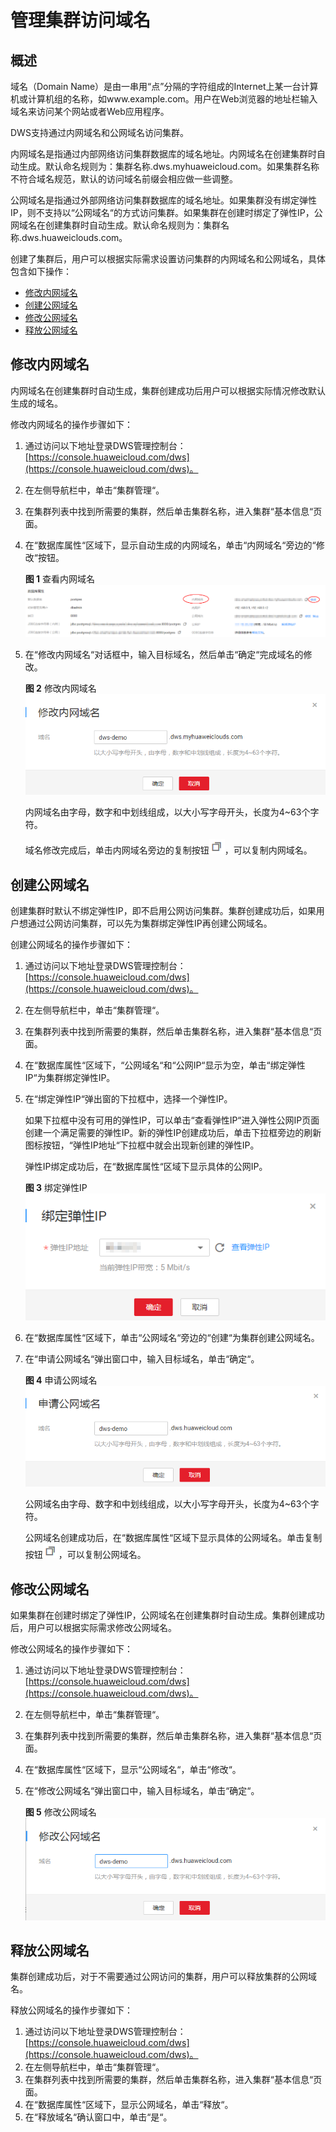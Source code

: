 # 管理集群访问域名<a name="dws_01_0140"></a>

## 概述<a name="section1317565993215"></a>

域名（Domain Name）是由一串用“点”分隔的字符组成的Internet上某一台计算机或计算机组的名称，如www.example.com。用户在Web浏览器的地址栏输入域名来访问某个网站或者Web应用程序。

DWS支持通过内网域名和公网域名访问集群。

内网域名是指通过内部网络访问集群数据库的域名地址。内网域名在创建集群时自动生成。默认命名规则为：集群名称.dws.myhuaweicloud.com。如果集群名称不符合域名规范，默认的访问域名前缀会相应做一些调整。

公网域名是指通过外部网络访问集群数据库的域名地址。如果集群没有绑定弹性IP，则不支持以“公网域名“的方式访问集群。如果集群在创建时绑定了弹性IP，公网域名在创建集群时自动生成。默认命名规则为：集群名称.dws.huaweiclouds.com。

创建了集群后，用户可以根据实际需求设置访问集群的内网域名和公网域名，具体包含如下操作：

-   [修改内网域名](#section1443581220337)
-   [创建公网域名](#section14447182917335)
-   [修改公网域名](#section220113419330)
-   [释放公网域名](#section1267743817334)

## 修改内网域名<a name="section1443581220337"></a>

内网域名在创建集群时自动生成，集群创建成功后用户可以根据实际情况修改默认生成的域名。

修改内网域名的操作步骤如下：

1.  通过访问以下地址登录DWS管理控制台：[https://console.huaweicloud.com/dws](https://console.huaweicloud.com/dws)。
2.  在左侧导航栏中，单击“集群管理“。
3.  在集群列表中找到所需要的集群，然后单击集群名称，进入集群“基本信息“页面。
4.  在“数据库属性“区域下，显示自动生成的内网域名，单击“内网域名“旁边的“修改“按钮。

    **图 1**  查看内网域名<a name="fig1350703714144"></a>  
    ![](figures/查看内网域名.png "查看内网域名")

5.  在“修改内网域名“对话框中，输入目标域名，然后单击“确定“完成域名的修改。

    **图 2**  修改内网域名<a name="fig8590514944"></a>  
    ![](figures/修改内网域名.png "修改内网域名")

    内网域名由字母，数字和中划线组成，以大小写字母开头，长度为4\~63个字符。

    域名修改完成后，单击内网域名旁边的复制按钮![](figures/icon_dws_copy.png)，可以复制内网域名。


## 创建公网域名<a name="section14447182917335"></a>

创建集群时默认不绑定弹性IP，即不启用公网访问集群。集群创建成功后，如果用户想通过公网访问集群，可以先为集群绑定弹性IP再创建公网域名。

创建公网域名的操作步骤如下：

1.  通过访问以下地址登录DWS管理控制台：[https://console.huaweicloud.com/dws](https://console.huaweicloud.com/dws)。
2.  在左侧导航栏中，单击“集群管理“。
3.  在集群列表中找到所需要的集群，然后单击集群名称，进入集群“基本信息“页面。
4.  在“数据库属性“区域下，“公网域名“和“公网IP“显示为空，单击“绑定弹性IP“为集群绑定弹性IP。
5.  在“绑定弹性IP“弹出窗的下拉框中，选择一个弹性IP。

    如果下拉框中没有可用的弹性IP，可以单击“查看弹性IP“进入弹性公网IP页面创建一个满足需要的弹性IP。新的弹性IP创建成功后，单击下拉框旁边的刷新图标按钮，“弹性IP地址“下拉框中就会出现新创建的弹性IP。

    弹性IP绑定成功后，在“数据库属性“区域下显示具体的公网IP。

    **图 3**  绑定弹性IP<a name="fig16104915125712"></a>  
    ![](figures/绑定弹性IP.png "绑定弹性IP")

6.  在“数据库属性“区域下，单击“公网域名“旁边的“创建“为集群创建公网域名。
7.  在“申请公网域名“弹出窗口中，输入目标域名，单击“确定“。

    **图 4**  申请公网域名<a name="fig590304010123"></a>  
    ![](figures/申请公网域名.png "申请公网域名")

    公网域名由字母、数字和中划线组成，以大小写字母开头，长度为4\~63个字符。

    公网域名创建成功后，在“数据库属性“区域下显示具体的公网域名。单击复制按钮![](figures/icon_dws_copy.png)，可以复制公网域名。


## 修改公网域名<a name="section220113419330"></a>

如果集群在创建时绑定了弹性IP，公网域名在创建集群时自动生成。集群创建成功后，用户可以根据实际需求修改公网域名。

修改公网域名的操作步骤如下：

1.  通过访问以下地址登录DWS管理控制台：[https://console.huaweicloud.com/dws](https://console.huaweicloud.com/dws)。
2.  在左侧导航栏中，单击“集群管理“。
3.  在集群列表中找到所需要的集群，然后单击集群名称，进入集群“基本信息“页面。
4.  在“数据库属性“区域下，显示“公网域名“，单击“修改“。
5.  在“修改公网域名“弹出窗口中，输入目标域名，单击“确定“。

    **图 5**  修改公网域名<a name="fig1677076113813"></a>  
    ![](figures/修改公网域名.png "修改公网域名")


## 释放公网域名<a name="section1267743817334"></a>

集群创建成功后，对于不需要通过公网访问的集群，用户可以释放集群的公网域名。

释放公网域名的操作步骤如下：

1.  通过访问以下地址登录DWS管理控制台：[https://console.huaweicloud.com/dws](https://console.huaweicloud.com/dws)。
2.  在左侧导航栏中，单击“集群管理“。
3.  在集群列表中找到所需要的集群，然后单击集群名称，进入集群“基本信息“页面。
4.  在“数据库属性“区域下，显示公网域名，单击“释放“。
5.  在“释放域名“确认窗口中，单击“是“。

